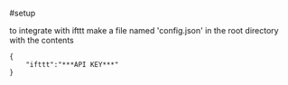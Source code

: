 #setup

to integrate with ifttt make a file named 'config.json' in the root directory with the contents
```
{
    "ifttt":"***API KEY***"
}
```


